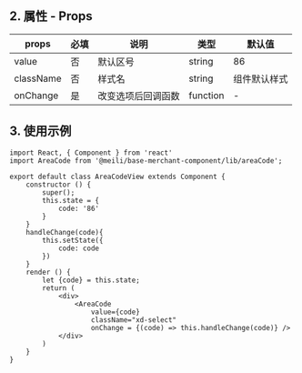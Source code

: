 ## 2. 属性 - Props

| props        |   必填       | 说明           | 类型         |   默认值       |
| ------------ | ------------ | ------------- | ------------ | ------------  |
| value        | 否           |   默认区号        | string       | 86         |
| className    | 否           |样式名          | string       | 组件默认样式    |
| onChange     | 是           |改变选项后回调函数   | function     | -    |

## 3. 使用示例

	import React, { Component } from 'react'
	import AreaCode from '@meili/base-merchant-component/lib/areaCode';

	export default class AreaCodeView extends Component {
	    constructor () {
	        super();
	        this.state = {
				code: '86'
	        }
	    }
	    handleChange(code){
	        this.setState({
				code: code
	        })
	    }
	    render () {
	    	let {code} = this.state;
	        return (
	            <div>
                    <AreaCode
						value={code}
						className="xd-select"
						onChange = {(code) => this.handleChange(code)} />
	            </div>
	        )
	    }
	}
	







